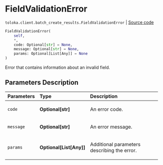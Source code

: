 # FieldValidationError
`toloka.client.batch_create_results.FieldValidationError` | [Source code](https://github.com/Toloka/toloka-kit/blob/v1.1.1/src/client/batch_create_results.py#L16)

```python
FieldValidationError(
    self,
    *,
    code: Optional[str] = None,
    message: Optional[str] = None,
    params: Optional[List[Any]] = None
)
```

Error that contains information about an invalid field.

## Parameters Description

| Parameters | Type | Description |
| :----------| :----| :-----------|
`code`|**Optional\[str\]**|<p>An error code.</p>
`message`|**Optional\[str\]**|<p>An error message.</p>
`params`|**Optional\[List\[Any\]\]**|<p>Additional parameters describing the error.</p>
